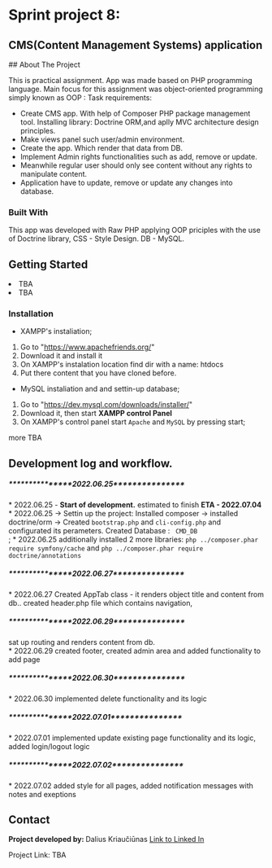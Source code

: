 # Sprint project 8:
<h2>CMS(Content Management Systems) application</h2>
## About The Project

This is practical assignment. App was made based on PHP programming language. Main focus for this assignment was object-oriented programming simply known as OOP :
Task requirements:
* Create CMS app. With help of Composer PHP package management tool. Installing library: Doctrine ORM,and aplly MVC architecture design principles. 
* Make views panel such user/admin environment.  
* Create the app. Which render that data from DB.
* Implement Admin rights functionalities such as add, remove or update.
* Meanwhile regular user should only see content without any rights to manipulate content.
* Application have to update, remove or update any changes into database.


### Built With

This app was developed with Raw PHP applying OOP priciples with the use of Doctrine library, CSS - Style Design. DB - MySQL.

## Getting Started

<li>TBA</li>
<li>TBA</li>


### Installation

* XAMPP's instaliation;

1. Go to "https://www.apachefriends.org/"
2. Download it and install it
3. On XAMPP's instalation location find dir with a name: htdocs
4. Put there content that you have cloned before.

* MySQL instaliation and and settin-up database;

1. Go to "https://dev.mysql.com/downloads/installer/"
2. Download it, then start <b> XAMPP control Panel</b>
3. On XAMPP's control panel start <code>Apache</code> and <code>MySQL</code> by pressing start;

more TBA

## Development log and workflow.
<h5>***************2022.06.25***************</h5>
* 2022.06.25 - <b>Start of development.</b> estimated to finish <b>ETA - 2022.07.04 </b><br>
* 2022.06.25 -> Settin up the project: Installed composer  -> installed doctrine/orm -> Created <code>bootstrap.php</code> and <code>cli-config.php</code> and configurated its perameters. Created Database : <code> CMD_DB</code><br>;
* 2022.06.25 additionally installed 2 more libraries: <code>php ../composer.phar require symfony/cache</code> and <code>php ../composer.phar require doctrine/annotations</code><br> 
<h5>***************2022.06.27***************</h5>
* 2022.06.27 Created AppTab class - it renders object title and content from db.. created header.php file which contains navigation,
<h5>***************2022.06.29***************</h5> sat up routing  and renders content from db. <br>
* 2022.06.29 created footer, created admin area and added functionality to add page  <br>
<h5>***************2022.06.30***************</h5>
* 2022.06.30 implemented delete functionality and its logic  <br>
<h5>***************2022.07.01***************</h5>
* 2022.07.01 implemented update existing page functionality and its logic, added login/logout logic   <br>
<h5>***************2022.07.02***************</h5>
* 2022.07.02 added style for all pages, added notification messages with notes and exeptions<br>







## Contact

<span><strong>Project developed by: </strong> Dalius Kriaučiūnas <a href="https://www.linkedin.com/in/dalius-kriauciunas/">Link to Linked In </a></span>

Project Link: TBA

